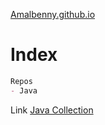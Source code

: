 <u> Amalbenny.github.io</u>
# Index
```markdown
Repos
- Java
```
Link [Java Collection](https://amalbenny.github.io/Java/)
